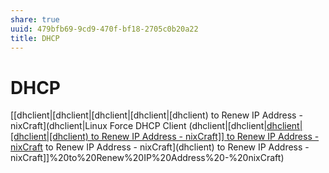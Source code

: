 ```yaml
---
share: true
uuid: 479bfb69-9cd9-470f-bf18-2705c0b20a22
title: DHCP
---
```

# DHCP
[[dhclient|[dhclient|[dhclient|[dhclient|[dhclient) to Renew IP Address - nixCraft](dhclient|Linux Force DHCP Client (dhclient|[dhclient|[dhclient|[dhclient|[dhclient) to Renew IP Address - nixCraft]] to Renew IP Address - nixCraft](dhclient) to Renew IP Address - nixCraft](dhclient) to Renew IP Address - nixCraft]]%20to%20Renew%20IP%20Address%20-%20nixCraft)